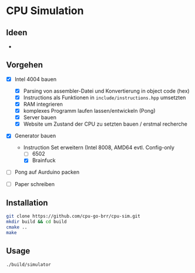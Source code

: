 # CPU Simulation

## Ideen
- 

## Vorgehen
- [x] Intel 4004 bauen
  - [x] Parsing von assembler-Datei und Konvertierung in object code (hex)
  - [x] Instructions als Funktionen in `include/instructions.hpp` umsetzten
  - [x] RAM integrieren
  - [x] komplexes Programm laufen lassen/entwickeln (Pong)
  - [x] Server bauen
  - [x] Website um Zustand der CPU zu setzten bauen / erstmal recherche
- [x] Generator bauen
  - Instruction Set erweitern (Intel 8008, AMD64 evtl. Config-only
    - [ ] 6502
    - [x] Brainfuck
- [ ] Pong auf Aurduino packen
- [ ] Paper schreiben


## Installation
```bash
git clone https://github.com/cpu-go-brr/cpu-sim.git
mkdir build && cd build
cmake ..
make
```
## Usage
```bash
./build/simulator
```
